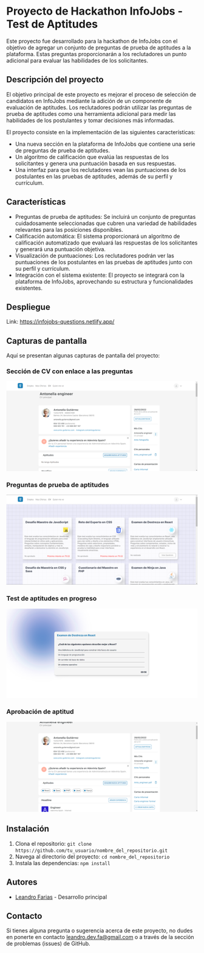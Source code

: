 # Proyecto de Hackathon InfoJobs - Test de Aptitudes

Este proyecto fue desarrollado para la hackathon de InfoJobs con el objetivo de agregar un conjunto de preguntas de prueba de aptitudes a la plataforma. Estas preguntas proporcionarán a los reclutadores un punto adicional para evaluar las habilidades de los solicitantes.

## Descripción del proyecto

El objetivo principal de este proyecto es mejorar el proceso de selección de candidatos en InfoJobs mediante la adición de un componente de evaluación de aptitudes. Los reclutadores podrán utilizar las preguntas de prueba de aptitudes como una herramienta adicional para medir las habilidades de los postulantes y tomar decisiones más informadas.

El proyecto consiste en la implementación de las siguientes características:

- Una nueva sección en la plataforma de InfoJobs que contiene una serie de preguntas de prueba de aptitudes.
- Un algoritmo de calificación que evalúa las respuestas de los solicitantes y genera una puntuación basada en sus respuestas.
- Una interfaz para que los reclutadores vean las puntuaciones de los postulantes en las pruebas de aptitudes, además de su perfil y currículum.

## Características

- Preguntas de prueba de aptitudes: Se incluirá un conjunto de preguntas cuidadosamente seleccionadas que cubren una variedad de habilidades relevantes para las posiciones disponibles.
- Calificación automática: El sistema proporcionará un algoritmo de calificación automatizado que evaluará las respuestas de los solicitantes y generará una puntuación objetiva.
- Visualización de puntuaciones: Los reclutadores podrán ver las puntuaciones de los postulantes en las pruebas de aptitudes junto con su perfil y currículum.
- Integración con el sistema existente: El proyecto se integrará con la plataforma de InfoJobs, aprovechando su estructura y funcionalidades existentes.

## Despliegue

Link: https://infojobs-questions.netlify.app/

## Capturas de pantalla

Aquí se presentan algunas capturas de pantalla del proyecto:

### Sección de CV con enlace a las preguntas

![Sección de CV](./src/assets/readme/cv.png)

### Preguntas de prueba de aptitudes

![Preguntas de prueba de aptitudes](./src/assets/readme/questions.png)

### Test de aptitudes en progreso

![Test de aptitudes en progreso](./src/assets/readme/test.png)

### Aprobación de aptitud

![Aprobación de aptitud](./src/assets/readme/start.png)

## Instalación

1. Clona el repositorio: `git clone https://github.com/tu_usuario/nombre_del_repositorio.git`
2. Navega al directorio del proyecto: `cd nombre_del_repositorio`
3. Instala las dependencias: `npm install`

## Autores

- [Leandro Farias](https://github.com/LeandroF01) - Desarrollo principal

## Contacto

Si tienes alguna pregunta o sugerencia acerca de este proyecto, no dudes en ponerte en contacto leandro.dev.fa@gmail.com o a través de la sección de problemas (issues) de GitHub.
